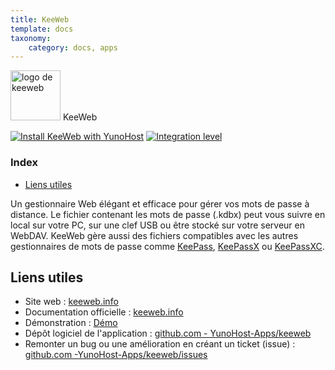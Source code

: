 ```yaml
---
title: KeeWeb
template: docs
taxonomy:
    category: docs, apps
---
```


<img src="/images/keeweb_logo.png" height="80px" alt="logo de keeweb"> KeeWeb

[![Install KeeWeb with YunoHost](https://install-app.yunohost.org/install-with-yunohost.png)](https://install-app.yunohost.org/?app=keeweb) [![Integration level](https://dash.yunohost.org/integration/keeweb.svg)](https://dash.yunohost.org/appci/app/keeweb)

### Index

- [Liens utiles](#liens-utiles)

Un gestionnaire Web élégant et efficace pour gérer vos mots de passe à distance.
Le fichier contenant les mots de passe (.kdbx) peut vous suivre en local sur votre PC, sur une clef USB ou être stocké sur votre serveur en WebDAV.
KeeWeb gère aussi des fichiers compatibles avec les autres gestionnaires de mots de passe comme [KeePass](http://keepass.info), [KeePassX](https://www.keepassx.org/) ou [KeePassXC](https://keepassxc.org/).

## Liens utiles

+ Site web : [keeweb.info](https://keeweb.info)
+ Documentation officielle : [keeweb.info](https://keeweb.info)
+ Démonstration : [Démo](https://app.keeweb.info)
+ Dépôt logiciel de l'application : [github.com - YunoHost-Apps/keeweb](https://github.com/YunoHost-Apps/keeweb_ynh)
+ Remonter un bug ou une amélioration en créant un ticket (issue) : [github.com -YunoHost-Apps/keeweb/issues](https://github.com/YunoHost-Apps/keeweb_ynh/issues)
